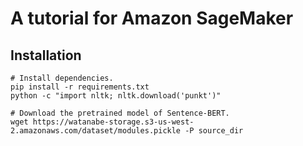 # A tutorial for Amazon SageMaker

## Installation
```
# Install dependencies.
pip install -r requirements.txt
python -c "import nltk; nltk.download('punkt')"

# Download the pretrained model of Sentence-BERT.
wget https://watanabe-storage.s3-us-west-2.amazonaws.com/dataset/modules.pickle -P source_dir
```
